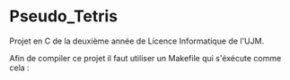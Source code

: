 # Pseudo_Tetris
Projet en C de la deuxième année de Licence Informatique de l'UJM.

Afin de compiler ce projet il faut utiliser un Makefile qui s'éxécute comme cela :
    
